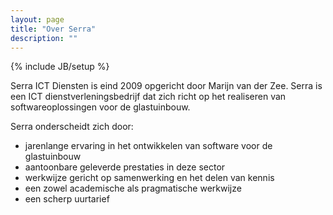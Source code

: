 ```yaml
---
layout: page
title: "Over Serra"
description: ""
---
```

{% include JB/setup %}

Serra ICT Diensten is eind 2009 opgericht door Marijn van der Zee. Serra is een ICT dienstverleningsbedrijf dat zich richt op het realiseren van softwareoplossingen voor de glastuinbouw.

Serra onderscheidt zich door:
 
 * jarenlange ervaring in het ontwikkelen van software voor de glastuinbouw
 * aantoonbare geleverde prestaties in deze sector
 * werkwijze gericht op samenwerking en het delen van kennis
 * een zowel academische als pragmatische werkwijze
 * een scherp uurtarief